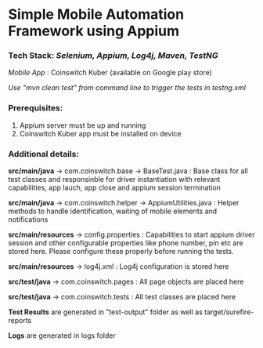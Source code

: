 # Simple Mobile Automation Framework using Appium

### Tech Stack: *Selenium, Appium, Log4j, Maven, TestNG*

*Mobile App* : Coinswitch Kuber (available on Google play store)

*Use "mvn clean test" from command line to trigger the tests in testng.xml*

### Prerequisites:
1. Appium server must be up and running
2. Coinswitch Kuber app must be installed on device

### Additional details:

**src/main/java** -> com.coinswitch.base -> BaseTest.java : Base class for all test classes and responsinble for driver instantiation with relevant capabilities, app lauch, app close and appium session termination

**src/main/java** -> com.coinswitch.helper -> AppiumUtilities.java : Helper methods to handle identification, waiting of mobile elements and notifications

**src/main/resources** -> config.properties : Capabilities to start appium driver session and other configurable properties like phone number, pin etc are stored here. Please configure these properly before running the tests.

**src/main/resources** -> log4j.xml : Log4j configuration is stored here

**src/test/java** -> com.coinswitch.pages : All page objects are placed here

**src/test/java** -> com.coinswitch.tests : All test classes are placed here

**Test Results** are generated in "test-output" folder as well as target/surefire-reports

**Logs** are generated in logs folder
